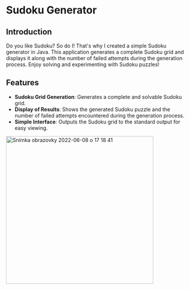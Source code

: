 # Sudoku Generator

## Introduction

Do you like Sudoku? So do I! That's why I created a simple Sudoku generator in Java. This application generates a complete Sudoku grid and displays it along with the number of failed attempts during the generation process. Enjoy solving and experimenting with Sudoku puzzles!

## Features

- **Sudoku Grid Generation**: Generates a complete and solvable Sudoku grid.
- **Display of Results**: Shows the generated Sudoku puzzle and the number of failed attempts encountered during the generation process.
- **Simple Interface**: Outputs the Sudoku grid to the standard output for easy viewing.

<img width="404" alt="Snímka obrazovky 2022-06-08 o 17 18 41" src="https://user-images.githubusercontent.com/90557969/172654430-86d2e1bc-0501-467b-bb75-59803fd717a5.png">
